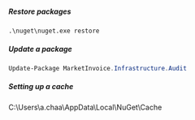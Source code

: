 ##### Restore packages

```
.\nuget\nuget.exe restore
```

##### Update a package
```powershell
Update-Package MarketInvoice.Infrastructure.Audit
```

##### Setting up a cache

C:\Users\a.chaa\AppData\Local\NuGet\Cache
